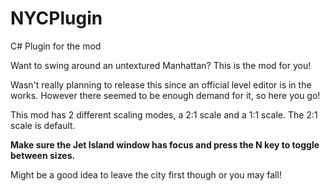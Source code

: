 # NYCPlugin
C# Plugin for the mod

Want to swing around an untextured Manhattan? This is the mod for you!

Wasn't really planning to release this since an official level editor is in the works. However there seemed to be enough demand for it, so here you go!

This mod has 2 different scaling modes, a 2:1 scale and a 1:1 scale. The 2:1 scale is default.

**Make sure the Jet Island window has focus and press the N key to toggle between sizes.**

Might be a good idea to leave the city first though or you may fall!
